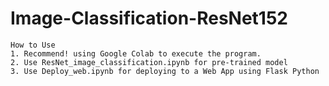 # Image-Classification-ResNet152
```
How to Use
1. Recommend! using Google Colab to execute the program. 
2. Use ResNet_image_classification.ipynb for pre-trained model
3. Use Deploy_web.ipynb for deploying to a Web App using Flask Python
